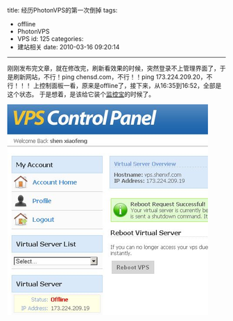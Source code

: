 title: 经历PhotonVPS的第一次倒掉
tags:
  - offline
  - PhotonVPS
  - VPS
id: 125
categories:
  - 建站相关
date: 2010-03-16 09:20:14
---

刚刚发布完文章，就在修改完，刷新看效果的时候，突然登录不上管理界面了，于是刷新网站，不行！ping chensd.com，不行！！ping 173.224.209.20，不行！！！
上控制面板一看，原来是offline了，接下来，从16:35到16:52，全部是这个状态。
于是想着，是该给它装个[监控宝](http://www.jiankongbao.com/)的时候了。

<!--more-->

[![](/upfile/2010/03/photonvps-offline.jpg "photonvps-offline")](/upfile/2010/03/photonvps-offline.jpg)